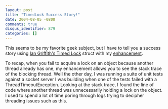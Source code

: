 ```yaml
---
layout: post
title: "TimedLock Success Story!"
date: 2004-08-05 -0800
comments: true
disqus_identifier: 879
categories: []
---
```

This seems to be my favorite geek subject, but I have to tell you a
success story using [Ian Griffith's Timed
Lock](http://www.interact-sw.co.uk/iangblog/2004/03/23/locking) struct
with my [enhancement](http://haacked.com/archive/2004/05/12/431.aspx).

To recap, when you fail to acquire a lock on an object because another
thread already has one, my enhancement allows you to see the stack trace
of the blocking thread. Well the other day, I was running a suite of
unit tests against a socket server I was building when one of the tests
failed with a ThreadTimeoutException. Looking at the stack trace, I
found the line of code where another thread was unnecessarily holding a
lock on the object. I used to spend a lot of time poring through logs
trying to decipher threading issues such as this.

